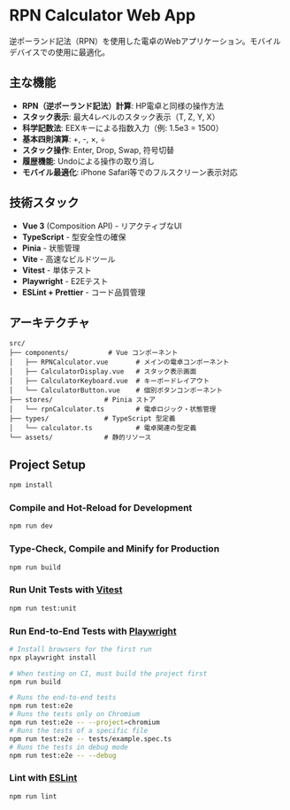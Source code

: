 # RPN Calculator Web App

逆ポーランド記法（RPN）を使用した電卓のWebアプリケーション。モバイルデバイスでの使用に最適化。

## 主な機能

- **RPN（逆ポーランド記法）計算**: HP電卓と同様の操作方法
- **スタック表示**: 最大4レベルのスタック表示（T, Z, Y, X）
- **科学記数法**: EEXキーによる指数入力（例: 1.5e3 = 1500）
- **基本四則演算**: +, -, ×, ÷
- **スタック操作**: Enter, Drop, Swap, 符号切替
- **履歴機能**: Undoによる操作の取り消し
- **モバイル最適化**: iPhone Safari等でのフルスクリーン表示対応

## 技術スタック

- **Vue 3** (Composition API) - リアクティブなUI
- **TypeScript** - 型安全性の確保
- **Pinia** - 状態管理
- **Vite** - 高速なビルドツール
- **Vitest** - 単体テスト
- **Playwright** - E2Eテスト
- **ESLint + Prettier** - コード品質管理

## アーキテクチャ

```
src/
├── components/          # Vue コンポーネント
│   ├── RPNCalculator.vue       # メインの電卓コンポーネント
│   ├── CalculatorDisplay.vue   # スタック表示画面
│   ├── CalculatorKeyboard.vue  # キーボードレイアウト
│   └── CalculatorButton.vue    # 個別ボタンコンポーネント
├── stores/             # Pinia ストア
│   └── rpnCalculator.ts        # 電卓ロジック・状態管理
├── types/              # TypeScript 型定義
│   └── calculator.ts           # 電卓関連の型定義
└── assets/             # 静的リソース
```

## Project Setup

```sh
npm install
```

### Compile and Hot-Reload for Development

```sh
npm run dev
```

### Type-Check, Compile and Minify for Production

```sh
npm run build
```

### Run Unit Tests with [Vitest](https://vitest.dev/)

```sh
npm run test:unit
```

### Run End-to-End Tests with [Playwright](https://playwright.dev)

```sh
# Install browsers for the first run
npx playwright install

# When testing on CI, must build the project first
npm run build

# Runs the end-to-end tests
npm run test:e2e
# Runs the tests only on Chromium
npm run test:e2e -- --project=chromium
# Runs the tests of a specific file
npm run test:e2e -- tests/example.spec.ts
# Runs the tests in debug mode
npm run test:e2e -- --debug
```

### Lint with [ESLint](https://eslint.org/)

```sh
npm run lint
```
